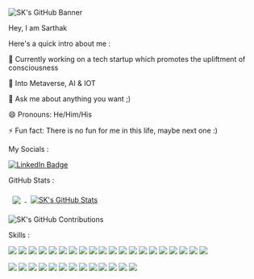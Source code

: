![SK's GitHub Banner](https://github.com/itsskofficial/itsskofficial/assets/65887545/5bad5d31-9730-4bfd-8433-5966e78dd8f9)


Hey, I am Sarthak

Here's a quick intro about me :

🔭 Currently working on a tech startup which promotes the upliftment of consciousness

🚀 Into Metaverse, AI & IOT

💬 Ask me about anything you want ;)

😄 Pronouns: He/Him/His

⚡ Fun fact: There is no fun for me in this life, maybe next one :)


My Socials : 

[![LinkedIn Badge](https://img.shields.io/badge/LinkedIn-Profile-informational?style=flat&logo=linkedin&logoColor=white&color=0D76A8)](https://www.linkedin.com/in/sarthak-karandikar-0223b7228/)

GitHub Stats :

<a href="https://github.com/itsskofficial">
  <img align="center" style="margin:0.5rem" src="https://github-readme-stats.vercel.app/api/top-langs/?username=itsskofficial&hide=html,css&theme=radical" />
</a>

<a href="https://github.com/itsskofficial">
  <img align="center" style="margin:0.5rem" src="https://github-readme-stats.vercel.app/api?username=itsskofficial&show_icons=true&line_height=27&count_private=true&theme=radical&rank_icon=github" alt="SK's GitHub Stats" />
</a>

![SK's GitHub Contributions](https://github-readme-streak-stats.herokuapp.com/?&theme=radical&hide_border=true&currStreakNum=F6A085&currStreakLabel=F6A085&user=itsskofficial)

Skills :

![](https://img.shields.io/badge/Code-Python-informational?style=flat&logo=python&logoColor=white&color=3776AB)
![](https://img.shields.io/badge/Code-Javascript-informational?style=flat&logo=javascript&logoColor=white&color=F7DF1E)
![](https://img.shields.io/badge/Code-C-informational?style=flat&logo=c&logoColor=white&color=A8B9CC)
![](https://img.shields.io/badge/Code-C++-informational?style=flat&logo=c++&logoColor=white&color=00599C)
![](https://img.shields.io/badge/Code-HTML5-informational?style=flat&logo=html5&logoColor=white&color=E34F26)
![](https://img.shields.io/badge/Code-CSS3-informational?style=flat&logo=css3&logoColor=white&color=1572B6)
![](https://img.shields.io/badge/Code-ReactJS-informational?style=flat&logo=react&logoColor=white&color=61DAFB)
![](https://img.shields.io/badge/Code-NodeJS-informational?style=flat&logo=node.js&logoColor=white&color=339933)
![](https://img.shields.io/badge/Code-ExpressJS-informational?style=flat&logo=express&logoColor=white&color=000000)
![](https://img.shields.io/badge/Code-MongoDB-informational?style=flat&logo=mongodb&logoColor=white&color=47A248)
![](https://img.shields.io/badge/Code-MySQL-informational?style=flat&logo=mysql&logoColor=white&color=4479A1)
![](https://img.shields.io/badge/Code-NextJS-informational?style=flat&logo=nextjs&logoColor=white&color=000000)
![](https://img.shields.io/badge/Code-TensorFlow-informational?style=flat&logo=tensorflow&logoColor=white&color=FF6F00)
![](https://img.shields.io/badge/Code-NumPy-informational?style=flat&logo=numpy&logoColor=white&color=013243)
![](https://img.shields.io/badge/Code-Pandas-informational?style=flat&logo=pandas&logoColor=white&color=150458)
![](https://img.shields.io/badge/Code-ScikitLearn-informational?style=flat&logo=scikit-learn&logoColor=white&color=F7931E)
![](https://img.shields.io/badge/Code-Solidity-informational?style=flat&logo=solidity&logoColor=white&color=363636)
![](https://img.shields.io/badge/Code-Arduino-informational?style=flat&logo=arduino&logoColor=white&color=00979D)
![](https://img.shields.io/badge/Code-Selenium-informational?style=flat&logo=selenium&logoColor=white&color=43B02A)
![](https://img.shields.io/badge/Code-Ethereum-informational?style=flat&logo=ethereum&logoColor=white&color=000000)







![](https://img.shields.io/badge/Software-Figma-informational?style=flat&logo=figma&logoColor=white&color=F24E1E)
![](https://img.shields.io/badge/Software-Canva-informational?style=flat&logo=canva&logoColor=white&color=00C4CC)
![](https://img.shields.io/badge/Software-Audacity-informational?style=flat&logo=audacity&logoColor=white&color=0000CC)
![](https://img.shields.io/badge/Software-DavinciResolve-informational?style=flat&color=FFFF00)
![](https://img.shields.io/badge/Software-Trello-informational?style=flat&logo=trello&logoColor=white&color=0052CC)
![](https://img.shields.io/badge/Software-Asana-informational?style=flat&logo=asana&logoColor=white&color=273347)
![](https://img.shields.io/badge/Software-GIMP-informational?style=flat&logo=gimp&logoColor=white&color=5C5543)
![](https://img.shields.io/badge/Software-Slack-informational?style=flat&logo=slack&logoColor=white&color=4A154B)
![](https://img.shields.io/badge/Software-Jira-informational?style=flat&logo=jira&logoColor=white&color=0052CC)
![](https://img.shields.io/badge/Software-Confluence-informational?style=flat&logo=confluence&logoColor=white&color=172B4D)
![](https://img.shields.io/badge/Software-Wordpress-informational?style=flat&logo=wordpress&logoColor=white&color=21759B)
![](https://img.shields.io/badge/Software-LMMS-informational?style=flat&logo=lmms&logoColor=white&color=10B146)
![](https://img.shields.io/badge/Software-VSCode-informational?style=flat&logo=visualstudiocode&logoColor=white&color=007ACC)

